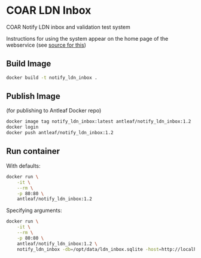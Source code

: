 # COAR LDN Inbox
COAR Notify LDN inbox and validation test system

Instructions for using the system appear on the home page of the webservice (see [source for this](https://github.com/antleaf/coar_notify_inbox/blob/main/src/pages/home.md))

## Build Image
```bash
docker build -t notify_ldn_inbox .
```

## Publish Image
(for publishing to Antleaf Docker repo)
```bash
docker image tag notify_ldn_inbox:latest antleaf/notify_ldn_inbox:1.2
docker login 
docker push antleaf/notify_ldn_inbox:1.2
```

## Run container

With defaults:
```bash
docker run \
	-it \
	--rm \
	-p 80:80 \
	antleaf/notify_ldn_inbox:1.2
```

Specifying arguments:
```bash
docker run \
	-it \
	--rm \
	-p 80:80 \
	antleaf/notify_ldn_inbox:1.2 \
	notify_ldn_inbox -db=/opt/data/ldn_inbox.sqlite -host=http://localhost -port=1313 -debug=true
```

